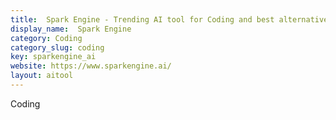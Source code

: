```yaml
---
title:  Spark Engine - Trending AI tool for Coding and best alternatives
display_name:  Spark Engine
category: Coding
category_slug: coding
key: sparkengine_ai
website: https://www.sparkengine.ai/
layout: aitool
---
```


Coding
